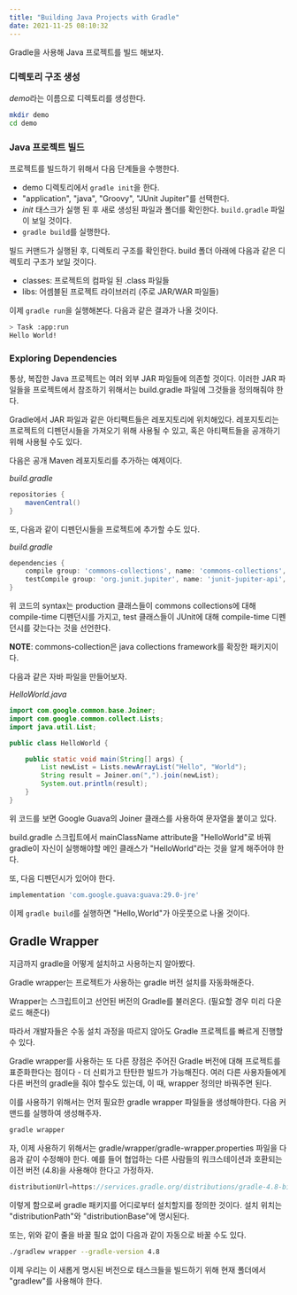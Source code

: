 ```yaml
---
title: "Building Java Projects with Gradle"
date: 2021-11-25 08:10:32
---
```


Gradle을 사용해 Java 프로젝트를 빌드 해보자.

### 디렉토리 구조 생성

*demo*라는 이름으로 디렉토리를 생성한다.

```bash
mkdir demo
cd demo
```

### Java 프로젝트 빌드

프로젝트를 빌드하기 위해서 다음 단계들을 수행한다.

- demo 디렉토리에서 `gradle init`을 한다.
- "application", "java", "Groovy", "JUnit Jupiter"를 선택한다.
- *init* 태스크가 실행 된 후 새로 생성된 파일과 폴더를 확인한다. `build.gradle` 파일이 보일 것이다.
- `gradle build`를 실행한다.

빌드 커맨드가 실행된 후, 디렉토리 구조를 확인한다. build 폴더 아래에 다음과 같은 디렉토리 구조가 보일 것이다.

- classes: 프로젝트의 컴파일 된 .class 파일들
- libs: 어셈블된 프로젝트 라이브러리 (주로 JAR/WAR 파일들)

이제 `gradle run`을 실행해본다.
다음과 같은 결과가 나올 것이다.

```bash
> Task :app:run
Hello World!
```

### Exploring Dependencies

통상, 복잡한 Java 프로젝트는 여러 외부 JAR 파일들에 의존할 것이다. 이러한 JAR 파일들을 프로젝트에서 참조하기 위해서는 build.gradle 파일에 그것들을 정의해줘야 한다.

Gradle에서 JAR 파일과 같은 아티팩트들은 레포지토리에 위치해있다. 레포지토리는 프로젝트의 디펜던시들을 가져오기 위해 사용될 수 있고, 혹은 아티팩트들을 공개하기 위해 사용될 수도 있다.

다음은 공개 Maven 레포지토리를 추가하는 예제이다.

*build.gradle*

```groovy
repositories {
    mavenCentral()
}
```

또, 다음과 같이 디펜던시들을 프로젝트에 추가할 수도 있다.

*build.gradle*

```groovy
dependencies {
    compile group: 'commons-collections', name: 'commons-collections', version: '3.2.2'
    testCompile group: 'org.junit.jupiter', name: 'junit-jupiter-api', version: '5.5.1'
}
```

위 코드의 syntax는 production 클래스들이 commons collections에 대해 compile-time 디펜던시를 가지고, test 클래스들이 JUnit에 대해 compile-time 디펜던시를 갖는다는 것을 선언한다.

**NOTE**: commons-collection은 java collections framework를 확장한 패키지이다.

다음과 같은 자바 파일을 만들어보자.

*HelloWorld.java*

```java
import com.google.common.base.Joiner;
import com.google.common.collect.Lists;
import java.util.List;

public class HelloWorld {

    public static void main(String[] args) {
        List newList = Lists.newArrayList("Hello", "World");
        String result = Joiner.on(",").join(newList);
        System.out.println(result);
    }
}
```

위 코드를 보면 Google Guava의 Joiner 클래스를 사용하여 문자열을 붙이고 있다.

build.gradle 스크립트에서 mainClassName attribute을 "HelloWorld"로 바꿔 gradle이 자신이 실행해야할 메인 클래스가 "HelloWorld"라는 것을 알게 해주어야 한다.

또, 다음 디펜던시가 있어야 한다.

```groovy
implementation 'com.google.guava:guava:29.0-jre'
```

이제 `gradle build`를 실행하면 "Hello,World"가 아웃풋으로 나올 것이다.

## Gradle Wrapper

지금까지 gradle을 어떻게 설치하고 사용하는지 알아봤다.

Gradle wrapper는 프로젝트가 사용하는 gradle 버전 설치를 자동화해준다.

Wrapper는 스크립트이고 선언된 버전의 Gradle를 불러온다. (필요할 경우 미리 다운로드 해준다)

따라서 개발자들은 수동 설치 과정을 따르지 않아도 Gradle 프로젝트를 빠르게 진행할 수 있다.

Gradle wrapper를 사용하는 또 다른 장점은 주어진 Gradle 버전에 대해 프로젝트를 표준화한다는 점이다 - 더 신뢰가고 탄탄한 빌드가 가능해진다. 여러 다른 사용자들에게 다른 버전의 gradle을 줘야 할수도 있는데, 이 때, wrapper 정의만 바꿔주면 된다.

이를 사용하기 위해서는 먼저 필요한 gradle wrapper 파일들을 생성해야한다. 다음 커맨드를 실행하여 생성해주자.

```bash
gradle wrapper
```

자, 이제 사용하기 위해서는 gradle/wrapper/gradle-wrapper.properties 파일을 다음과 같이 수정해야 한다. 예를 들어 협업하는 다른 사람들의 워크스테이션과 호환되는 이전 버전 (4.8)을 사용해야 한다고 가정하자.

```groovy
distributionUrl=https://services.gradle.org/distributions/gradle-4.8-bin.zip
```

이렇게 함으로써 gradle 패키지를 어디로부터 설치할지를 정의한 것이다. 설치 위치는 "distributionPath"와 "distributionBase"에 명시된다.

또는, 위와 같이 줄을 바꿀 필요 없이 다음과 같이 자동으로 바꿀 수도 있다.

```bash
./gradlew wrapper --gradle-version 4.8
```

이제 우리는 이 새롭게 명시된 버전으로 태스크들을 빌드하기 위해 현재 폴더에서 "gradlew"를 사용해야 한다.
